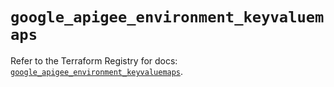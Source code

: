 # `google_apigee_environment_keyvaluemaps`

Refer to the Terraform Registry for docs: [`google_apigee_environment_keyvaluemaps`](https://registry.terraform.io/providers/hashicorp/google/6.29.0/docs/resources/apigee_environment_keyvaluemaps).
